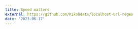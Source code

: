 ```yaml
---
title: Speed matters
external: https://github.com/Kikobeats/localhost-url-regex
date: '2023-06-17'
---
```


